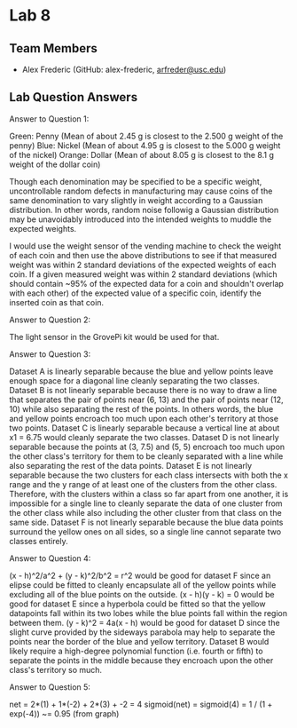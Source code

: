 # Lab 8

## Team Members
- Alex Frederic (GitHub: alex-frederic, arfreder@usc.edu)

## Lab Question Answers

Answer to Question 1:

Green: Penny (Mean of about 2.45 g is closest to the 2.500 g weight of the penny)
Blue: Nickel (Mean of about 4.95 g is closest to the 5.000 g weight of the nickel)
Orange: Dollar (Mean of about 8.05 g is closest to the 8.1 g weight of the dollar coin)

Though each denomination may be specified to be a specific weight, uncontrollable random defects in
manufacturing may cause coins of the same denomination to vary slightly in weight according to
a Gaussian distribution. In other words, random noise followig a Gaussian distribution may be
unavoidably introduced into the intended weights to muddle the expected weights.

I would use the weight sensor of the vending machine to check the weight of each coin and then use
the above distributions to see if that measured weight was within 2 standard deviations of the
expected weights of each coin. If a given measured weight was within 2 standard deviations (which
should contain ~95% of the expected data for a coin and shouldn't overlap with each other) of the 
expected value of a specific coin, identify the inserted coin as that coin.


Answer to Question 2:

The light sensor in the GrovePi kit would be used for that.


Answer to Question 3:

Dataset A is linearly separable because the blue and yellow points leave enough space for a
diagonal line cleanly separating the two classes.
Dataset B is not linearly separable because there is no way to draw a line that separates the
pair of points near (6, 13) and the pair of points near (12, 10) while also separating the rest of
the points. In others words, the blue and yellow points encroach too much upon each other's
territory at those two points.
Dataset C is linearly separable because a vertical line at about x1 = 6.75 would cleanly separate
the two classes.
Dataset D is not linearly separable because the points at (3, 7.5) and (5, 5) encroach too much
upon the other class's territory for them to be cleanly separated with a line while also separating
the rest of the data points.
Dataset E is not linearly separable because the two clusters for each class intersects with both
the x range and the y range of at least one of the clusters from the other class. Therefore, with
the clusters within a class so far apart from one another, it is impossible for a single line to
cleanly separate the data of one cluster from the other class while also including the other
cluster from that class on the same side.
Dataset F is not linearly separable because the blue data points surround the yellow ones on all
sides, so a single line cannot separate two classes entirely.


Answer to Question 4:

(x - h)^2/a^2 + (y - k)^2/b^2 = r^2 would be good for dataset F since an elipse could be fitted to
cleanly encapsulate all of the yellow points while excluding all of the blue points on the outside.
(x - h)(y - k) = 0 would be good for dataset E since a hyperbola could be fitted so that the yellow
datapoints fall within its two lobes while the blue points fall within the region between them.
(y - k)^2 = 4a(x - h) would be good for dataset D since the slight curve provided by the sideways
parabola may help to separate the points near the border of the blue and yellow territory.
Dataset B would likely require a high-degree polynomial function (i.e. fourth or fifth) to
separate the points in the middle because they encroach upon the other class's territory so much.


Answer to Question 5:

net = 2*(1) + 1*(-2) + 2*(3) + -2 = 4
sigmoid(net) = sigmoid(4) = 1 / (1 + exp(-4)) ~= 0.95 (from graph)